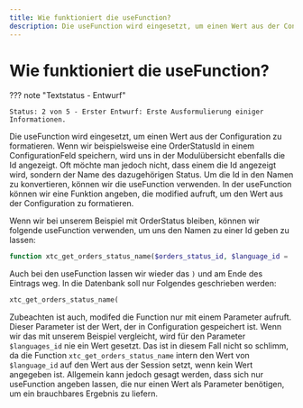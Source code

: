 ```yaml
---
title: Wie funktioniert die useFunction?
description: Die useFunction wird eingesetzt, um einen Wert aus der Configuration zu formatieren. Wenn wir beispielsweise eine OrderStatusId in einem ConfigurationFeld speichern, wird uns in der Modulübersicht ebenfalls die Id angezeigt.
---
```


# Wie funktioniert die useFunction?

??? note "Textstatus - Entwurf"

    Status: 2 von 5 - Erster Entwurf: Erste Ausformulierung einiger Informationen.

Die useFunction wird eingesetzt, um einen Wert aus der Configuration zu formatieren. Wenn wir beispielsweise eine OrderStatusId in einem ConfigurationFeld speichern, wird uns in der Modulübersicht ebenfalls die Id angezeigt. Oft möchte man jedoch nicht, dass einem die Id angezeigt wird, sondern der Name des dazugehörigen Status. Um die Id in den Namen zu konvertieren, können wir die useFunction verwenden. In der useFunction können wir eine Funktion angeben, die modified aufruft, um den Wert aus der Configuration zu formatieren.

Wenn wir bei unserem Beispiel mit OrderStatus bleiben, können wir folgende useFunction verwenden, um uns den Namen zu einer Id geben zu lassen:

```php
function xtc_get_orders_status_name($orders_status_id, $language_id = '')
```

Auch bei den useFunction lassen wir wieder das `)` und am Ende des Eintrags weg. In die Datenbank soll nur Folgendes geschrieben werden:

```php
xtc_get_orders_status_name(
```

Zubeachten ist auch, modifed die Function nur mit einem Parameter aufruft. Dieser Parameter ist der Wert, der in Configuration gespeichert ist. Wenn wir das mit unserem Beispiel vergleicht, wird für den Parameter `$languages_id` nie ein Wert gesetzt. Das ist in diesem Fall nicht so schlimm, da die Function `xtc_get_orders_status_name` intern den Wert von `$language_id` auf den Wert aus der Session setzt, wenn kein Wert angegeben ist. Allgemein kann jedoch gesagt werden, dass sich nur useFunction angeben lassen, die nur einen Wert als Parameter benötigen, um ein brauchbares Ergebnis zu liefern.